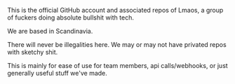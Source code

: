 <!--
## Hi there 👋
**LmaosDev/LmaosDev** is a ✨ _special_ ✨ repository because its `README.md` (this file) appears on your GitHub profile.

Here are some ideas to get you started:

- 🔭 I’m currently working on ...
- 🌱 I’m currently learning ...
- 👯 I’m looking to collaborate on ...
- 🤔 I’m looking for help with ...
- 💬 Ask me about ...
- 📫 How to reach me: ...
- 😄 Pronouns: ...
- ⚡ Fun fact: ...
-->
This is the official GitHub account and associated repos of Lmaos, a group of fuckers doing absolute bullshit with tech.

We are based in Scandinavia.

There will never be illegalities here. We may or may not have privated repos with sketchy shit.

This is mainly for ease of use for team members, api calls/webhooks, or just generally useful stuff we've made.
